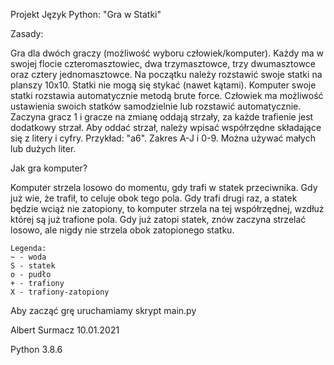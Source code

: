 Projekt Język Python: "Gra w Statki"

Zasady:

Gra dla dwóch graczy (możliwość wyboru człowiek/komputer). Każdy ma w swojej flocie czteromasztowiec, dwa trzymasztowce, trzy dwumasztowce oraz cztery jednomasztowce.
Na początku należy rozstawić swoje statki na planszy 10x10. Statki nie mogą się stykać (nawet kątami). Komputer swoje statki rozstawia automatycznie metodą brute force.
Człowiek ma możliwość ustawienia swoich statków samodzielnie lub rozstawić automatycznie.
Zaczyna gracz 1 i gracze na zmianę oddają strzały, za każde trafienie jest dodatkowy strzał. Aby oddać strzał, należy wpisać współrzędne składające się z litery i cyfry. Przykład: "a6".
Zakres A-J i 0-9. Można używać małych lub dużych liter.

Jak gra komputer?

Komputer strzela losowo do momentu, gdy trafi w statek przeciwnika. Gdy już wie, że trafił, to celuje obok tego pola. Gdy trafi drugi raz, a statek będzie wciąż nie zatopiony,
to komputer strzela na tej współrzędnej, wzdłuż której są już trafione pola. Gdy już zatopi statek, znów zaczyna strzelać losowo, ale nigdy nie strzela obok zatopionego statku.

~~~~
Legenda:
~ - woda
S - statek
o - pudło
+ - trafiony
X - trafiony-zatopiony
~~~~


Aby zacząć grę uruchamiamy skrypt main.py

Albert Surmacz
10.01.2021


Python 3.8.6

